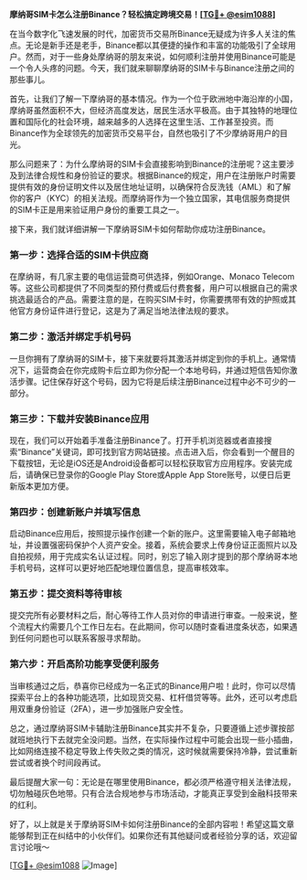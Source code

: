 **摩纳哥SIM卡怎么注册Binance？轻松搞定跨境交易！[[TG💪+ @esim1088](https://t.me/s/esim1088)]**

在当今数字化飞速发展的时代，加密货币交易所Binance无疑成为许多人关注的焦点。无论是新手还是老手，Binance都以其便捷的操作和丰富的功能吸引了全球用户。然而，对于一些身处摩纳哥的朋友来说，如何顺利注册并使用Binance可能是一个令人头疼的问题。今天，我们就来聊聊摩纳哥的SIM卡与Binance注册之间的那些事儿。

首先，让我们了解一下摩纳哥的基本情况。作为一个位于欧洲地中海沿岸的小国，摩纳哥虽然面积不大，但经济高度发达，居民生活水平极高。由于其独特的地理位置和国际化的社会环境，越来越多的人选择在这里生活、工作甚至投资。而Binance作为全球领先的加密货币交易平台，自然也吸引了不少摩纳哥用户的目光。

那么问题来了：为什么摩纳哥的SIM卡会直接影响到Binance的注册呢？这主要涉及到法律合规性和身份验证的要求。根据Binance的规定，用户在注册账户时需要提供有效的身份证明文件以及居住地址证明，以确保符合反洗钱（AML）和了解你的客户（KYC）的相关法规。而摩纳哥作为一个独立国家，其电信服务商提供的SIM卡正是用来验证用户身份的重要工具之一。

接下来，我们就详细讲解一下摩纳哥SIM卡如何帮助你成功注册Binance。

### 第一步：选择合适的SIM卡供应商

在摩纳哥，有几家主要的电信运营商可供选择，例如Orange、Monaco Telecom等。这些公司都提供了不同类型的预付费或后付费套餐，用户可以根据自己的需求挑选最适合的产品。需要注意的是，在购买SIM卡时，你需要携带有效的护照或其他官方身份证件进行登记，这是为了满足当地法律法规的要求。

### 第二步：激活并绑定手机号码

一旦你拥有了摩纳哥的SIM卡，接下来就要将其激活并绑定到你的手机上。通常情况下，运营商会在你完成购卡后立即为你分配一个本地号码，并通过短信告知你激活步骤。记住保存好这个号码，因为它将是后续注册Binance过程中必不可少的一部分。

### 第三步：下载并安装Binance应用

现在，我们可以开始着手准备注册Binance了。打开手机浏览器或者直接搜索“Binance”关键词，即可找到官方网站链接。点击进入后，你会看到一个醒目的下载按钮，无论是iOS还是Android设备都可以轻松获取官方应用程序。安装完成后，请确保已登录你的Google Play Store或Apple App Store账号，以便日后更新版本更加方便。

### 第四步：创建新账户并填写信息

启动Binance应用后，按照提示操作创建一个新的账户。这里需要输入电子邮箱地址，并设置强密码保护个人资产安全。接着，系统会要求上传身份证正面照片以及自拍视频，用于完成实名认证过程。同时，别忘了输入刚才提到的那个摩纳哥本地手机号码，这样可以更好地匹配地理位置信息，提高审核效率。

### 第五步：提交资料等待审核

提交完所有必要材料之后，耐心等待工作人员对你的申请进行审查。一般来说，整个流程大约需要几个工作日左右。在此期间，你可以随时查看进度条状态，如果遇到任何问题也可以联系客服寻求帮助。

### 第六步：开启高阶功能享受便利服务

当审核通过之后，恭喜你已经成为一名正式的Binance用户啦！此时，你可以尽情探索平台上的各种功能选项，比如现货交易、杠杆借贷等等。此外，还可以考虑启用双重身份验证（2FA），进一步加强账户安全性。

总之，通过摩纳哥SIM卡辅助注册Binance其实并不复杂，只要遵循上述步骤按部就班地执行下去就完全没问题。当然，在实际操作过程中可能会出现一些小插曲，比如网络连接不稳定导致上传失败之类的情况，这时候就需要保持冷静，尝试重新尝试或者换个时间段再试。

最后提醒大家一句：无论是在哪里使用Binance，都必须严格遵守相关法律法规，切勿触碰灰色地带。只有合法合规地参与市场活动，才能真正享受到金融科技带来的红利。

好了，以上就是关于摩纳哥SIM卡如何注册Binance的全部内容啦！希望这篇文章能够帮到正在纠结中的小伙伴们。如果你还有其他疑问或者经验分享的话，欢迎留言讨论哦～ 

[[TG💪+ @esim1088](https://t.me/s/esim1088) ![Image](https://i.postimg.cc/4NQfJmqS/Snipaste-2025-05-13-00-14-12.png)]
